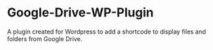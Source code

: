 Google-Drive-WP-Plugin
======================

A plugin created for Wordpress to add a shortcode to display files and folders from Google Drive.